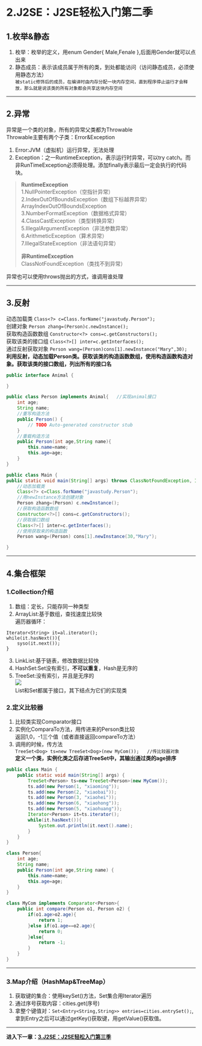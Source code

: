 # 2.J2SE：J2SE轻松入门第二季  

## 1.枚举&静态  
1. 枚举：枚举的定义，用enum Gender{ Male,Fenale },后面用Gender就可以点出来
2. 静态成员：表示该成员属于所有的类，到处都能访问（访问静态成员，必须使用静态方法）  
  ``被static修饰后的成员，在编译时由内存分配一块内存空间，直到程序停止运行才会释放，那么就是说该类的所有对象都会共享这块内存空间``  

---

## 2.异常  
异常是一个类的对象，所有的异常父类都为Throwable  
Throwable主要有两个子类：Error&Exception  
1. Error:JVM（虚拟机）运行异常，无法处理  
2. Exception：之一RuntimeException，表示运行时异常，可以try catch。而非RunTimeException必须得处理。添加finally表示最后一定会执行的代码块。  

>**RuntimeException**  
>1.NullPointerException（空指针异常）  
>2.IndexOutOfBoundsException（数组下标越界异常） ArrayIndexOutOfBoundsException  
>3.NumberFormatException（数据格式异常）  
>4.ClassCastException（类型转换异常）  
>5.IllegalArgumentException（非法参数异常）  
>6.ArithmeticException（算术异常）  
>7.IllegalStateException（非法语句异常）   
>
>**非RuntimeException**  
>ClassNotFoundException（类找不到异常）  

异常也可以使用throws抛出的方式，谁调用谁处理  

---

## 3.反射  
动态加载类 ``Class<?> c=Class.forName("javastudy.Person");``  
创建对象 ``Person zhang=(Person)c.newInstance();``   
获取构造函数数组 ``Constructor<?> cons=c.getConstructors();``  
获取该类的接口组 ``Class<?>[] inter=c.getInterfaces();``  
通过反射获取对象 ``Person wang=(Person)cons[1].newInstance("Mary",30);``  
**利用反射，动态加载Person类。获取该类的构造函数数组，使用构造函数构造对象。获取该类的接口数组，列出所有的接口名**  
```java
public interface Animal {

}

public class Person implements Animal{   //实现animal接口
	int age;
	String name;
	//重写构造方法
	public Person() {
		// TODO Auto-generated constructor stub
	}
	//重载构造方法
	public Person(int age,String name){
		this.name=name;
		this.age=age;
	}
}

public class Main {
public static void main(String[] args) throws ClassNotFoundException, InstantiationException, IllegalAccessException, IllegalArgumentException, InvocationTargetException {
	//动态加载类
	Class<?> c=Class.forName("javastudy.Person");
	//用newInstance方法创建对象
	Person zhang=(Person) c.newInstance();
	//获取构造函数数组
	Constructor<?>[] cons=c.getConstructors();
	//获取接口数组
	Class<?>[] inter=c.getInterfaces();
	//使用获取来的构造函数
	Person wang=(Person) cons[1].newInstance(30,"Mary");

}
```

---

## 4.集合框架  
### 1.Collection介绍  
1. 数组：定长，只能存同一种类型  
2. ArrayList:基于数组，查找速度比较快  
  遍历器循环：  
```
Iterator<String> it=al.iterator();
while(it.hasNext()){
	syso(it.next());	
}
```
3. LinkList:基于链表，修改数据比较快  
4. HashSet:Set没有索引，**不可以重复**，Hash是无序的  
5. TreeSet:没有索引，并且是无序的  
  ![](../images/2.png)  
  List和Set都属于接口，其下结点为它们的实现类  

### 2.定义比较器  
1. 比较类实现Comparator<Person>接口  
2. 实例化ComparaTo方法，用传进来的Person类比较  
  返回1,0，-1三个值（或者直接返回compareTo方法）  
3. 调用的时候，传方法  
  ``TreeSet<Dog> ts=new TreeSet<Dog>(new MyCom());   //传比较器对象``  
  **定义一个类，实例化类之后存进TreeSet中，其输出通过类的age排序**  
```java
public class Main {
	public static void main(String[] args) {
		TreeSet<Person> ts=new TreeSet<Person>(new MyCom());
		ts.add(new Person(1, "xiaoming"));
		ts.add(new Person(2, "xiaobai"));
		ts.add(new Person(3, "xiaohei"));
		ts.add(new Person(6, "xiaohong"));
		ts.add(new Person(5, "xiaohuang"));
		Iterator<Person> it=ts.iterator();
		while(it.hasNext()){
			System.out.println(it.next().name);
		}
	}
}

class Person{
	int age;
	String name;
	public Person(int age,String name) {
		this.name=name;
		this.age=age;
	}
}

class MyCom implements Comparator<Person>{
	public int compare(Person o1, Person o2) {
		if(o1.age>o2.age){
			return 1;
		}else if(o1.age==o2.age){
			return 0;
		}else{
			return -1;
		}
	}
}
```

---

### 3.Map介绍（HashMap&TreeMap）  
1. 获取键的集合：使用keySet()方法，Set集合用Iterator遍历  
2. 通过序号获取内容：cities.get(序号)
3. 拿整个键值对：``Set<Entry<String,String>> entries=cities.entrySet();``,拿到Entry之后可以通过getKey()获取键，用getValue()获取值。  

---

**进入下一章：[3.J2SE：J2SE轻松入门第三季](J2SE_3.md)**